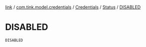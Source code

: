 [link](../../../index.md) / [com.tink.model.credentials](../../index.md) / [Credentials](../index.md) / [Status](index.md) / [DISABLED](./-d-i-s-a-b-l-e-d.md)

# DISABLED

`DISABLED`